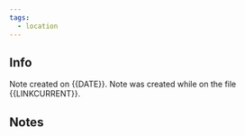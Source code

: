 ```yaml
---
tags:
  - location
---
```


## Info
Note created on {{DATE}}.
Note was created while on the file {{LINKCURRENT}}.
## Notes
